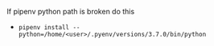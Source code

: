 If pipenv python path is broken do this
- `pipenv install --python=/home/<user>/.pyenv/versions/3.7.0/bin/python`